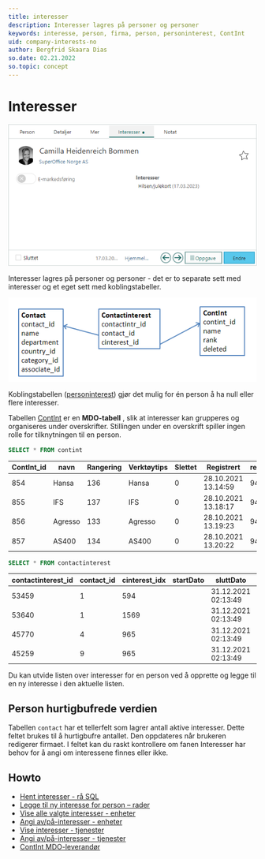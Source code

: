 ```yaml
---
title: interesser
description: Interesser lagres på personer og personer
keywords: interesse, person, firma, person, personinterest, ContInt
uid: company-interests-no
author: Bergfrid Skaara Dias
so.date: 02.21.2022
so.topic: concept
---
```


# Interesser

![Fanen Interesse på Personkort -skjermbilde][img1]

Interesser lagres på personer og personer - det er to separate sett med interesser og et eget sett med koblingstabeller.

![InterestLinkTable diagram][img2]

Koblingstabellen ([personinterest][10]) gjør det mulig for én person å ha null eller flere interesser.

Tabellen [ContInt][9] er en **MDO-tabell** , slik at interesser kan grupperes og organiseres under overskrifter. Stillingen under en overskrift spiller ingen rolle for tilknytningen til en person.

```SQL
SELECT * FROM contint
```

| ContInt_id | navn | Rangering | Verktøytips | Slettet | Registrert | registered_associate_id |
|---|---|---|---|---|---|---|
| 854 | Hansa | 136 | Hansa | 0 | 28.10.2021 13.14:59 | 94 |
| 855 | IFS | 137 | IFS | 0 | 28.10.2021 13.18:17 | 94 |
| 856 | Agresso | 133 | Agresso | 0 | 28.10.2021 13.19:23 | 94 |
| 857 | AS400 | 134 | AS400 | 0 | 28.10.2021 13.20:22 | 94 |

```SQL
SELECT * FROM contactinterest
```

| contactinterest_id | contact_id | cinterest_idx | startDato | sluttDato | Flagg | Registrert |
|---|---|---|---|---|---|---|
| 53459 | 1 | 594 | | 31.12.2021 02:13:49 | 0 | 28.10.2021 13.14:59 |
| 53640 | 1 | 1569 | | 31.12.2021 02:13:49 | 0 | 28.10.2021 13.14:59 |
| 45770 | 4 | 965 | | 31.12.2021 02:13:49| 0 | 28.10.2021 13.14:59 |
| 45259 | 9 | 965 | | 31.12.2021 02:13:49| 0 | 28.10.2021 13.14:59 |

Du kan utvide listen over interesser for en person ved å opprette og legge til en ny interesse i den aktuelle listen.

## Person hurtigbufrede verdien

Tabellen `contact` har et tellerfelt som lagrer antall aktive interesser. Dette feltet brukes til å hurtigbufre antallet. Den oppdateres når brukeren redigerer firmaet. I feltet kan du raskt kontrollere om fanen Interesser har behov for å angi om interessene finnes eller ikke.

## Howto

* [Hent interesser - rå SQL][1]
* [Legge til ny interesse for person – rader][2]
* [Vise alle valgte interesser - enheter][3]
* [Angi av/på-interesser - enheter][4]
* [Vise interesser - tjenester][6]
* [Angi av/på-interesser - tjenester][7]
* [ContInt MDO-leverandør][8]

<!-- Referenced links -->
[1]: howto/sql/get-interests-sql.md
[2]: howto/row/add-new-contact-interest.md
[3]: howto/entity/get-interests-for-contact-entity.md
[4]: howto/entity/set-interest-on-off-entity.md
[6]: howto/services/get-interests-for-contact-services.md
[7]: howto/services/set-interest-on-off-services.md
[8]: ../api/mdo-providers/reference/ContInt.md
[9]: ../database/tables/contint.md
[10]: ../database/tables/contactinterest.md

<!-- Referenced images -->
[img1]: media/contact-interests.png
[img2]: media/interestlink-table.png
